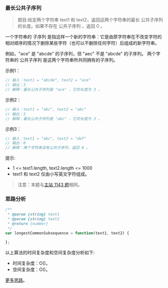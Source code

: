 ###  最长公共子序列 

> 题目:给定两个字符串 text1 和 text2，返回这两个字符串的最长 公共子序列 的长度。如果不存在 公共子序列 ，返回 0 。

一个字符串的 子序列 是指这样一个新的字符串：它是由原字符串在不改变字符的相对顺序的情况下删除某些字符（也可以不删除任何字符）后组成的新字符串。

例如，"ace" 是 "abcde" 的子序列，但 "aec" 不是 "abcde" 的子序列。
两个字符串的 公共子序列 是这两个字符串所共同拥有的子序列。

示例1：

```js
// 输入：text1 = "abcde", text2 = "ace" 
// 输出：3  
// 解释：最长公共子序列是 "ace" ，它的长度为 3 。
```


示例2：

```js
// 输入：text1 = "abc", text2 = "abc"
// 输出：3
// 解释：最长公共子序列是 "abc" ，它的长度为 3 。
```


示例3：

```js
// 输入：text1 = "abc", text2 = "def"
// 输出：0
// 解释：两个字符串没有公共子序列，返回 0 。
```


提示:

* 1 <= text1.length, text2.length <= 1000
* text1 和 text2 仅由小写英文字符组成。


> 注意：本题与[主站 1143 题](https://leetcode-cn.com/problems/longest-common-subsequence/)相同。

### 思路分析


```js
/**
 * @param {string} text1
 * @param {string} text2
 * @return {number}
 */
var longestCommonSubsequence = function(text1, text2) {

};
```

以上算法的时间复杂度和空间复杂度分析如下:

* 时间复杂度：O()。
* 空间复杂度：O()。


[更多思路](https://leetcode-cn.com/problems/Q91FMA/solution/jian-zhi-offer-2-mian-shi-ti-93-shu-zhon-2ww4/)。
